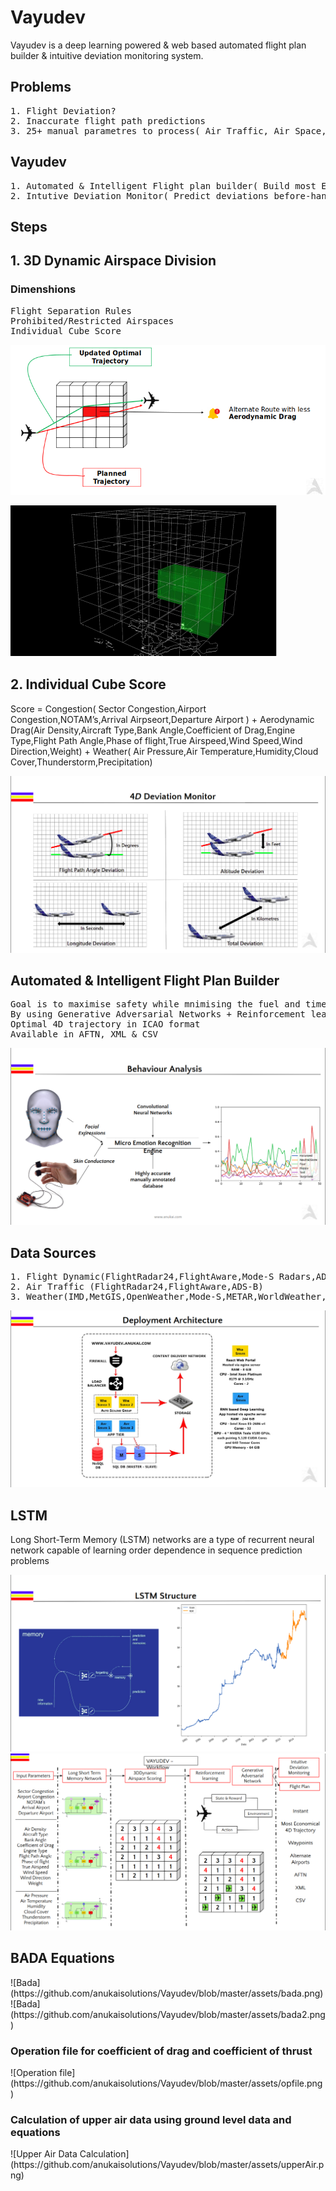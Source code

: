 # Vayudev
Vayudev is a deep learning powered & web based automated flight plan builder & intuitive deviation monitoring system.

<h2>Problems</h2>
<pre>
1. Flight Deviation?
2. Inaccurate flight path predictions
3. 25+ manual parametres to process( Air Traffic, Air Space, Wind speed, Wind Direction etc)
</pre>

<h2>Vayudev</h2>
<pre>
1. Automated & Intelligent Flight plan builder( Build most Economical flight plan in seconds )
2. Intutive Deviation Monitor( Predict deviations before-hand )
</pre>

<h2>Steps</h2>
<h2>1. 3D Dynamic Airspace Division</h2>
<h3>Dimenshions</h3>
  
<pre>
Flight Separation Rules
Prohibited/Restricted Airspaces
Individual Cube Score
</pre>

![Deviation](https://github.com/anukaisolutions/Vayudev/blob/master/assets/deviation.png)

![Score Cube](https://github.com/anukaisolutions/Vayudev/blob/master/assets/scoreCube.png)
<h2>2. Individual Cube Score</h2>
Score = Congestion( Sector Congestion,Airport Congestion,NOTAM’s,Arrival Airpseort,Departure Airport ) 
      + Aerodynamic Drag(Air Density,Aircraft Type,Bank Angle,Coefficient of Drag,Engine Type,Flight Path Angle,Phase of                flight,True Airspeed,Wind Speed,Wind Direction,Weight) 
      + Weather( Air Pressure,Air Temperature,Humidity,Cloud Cover,Thunderstorm,Precipitation)

![4d Deviation](https://github.com/anukaisolutions/Vayudev/blob/master/assets/4dDeviation.png)

<h2>Automated & Intelligent Flight Plan Builder</h2>
<pre>
Goal is to maximise safety while mnimising the fuel and time.
By using Generative Adversarial Networks + Reinforcement learning it will Output: 
Optimal 4D trajectory in ICAO format
Available in AFTN, XML & CSV
</pre>

![Behaviour Analysis](https://github.com/anukaisolutions/Vayudev/blob/master/assets/behaviour.png)
     
<h2>Data Sources</h2>
<pre>
1. Flight Dynamic(FlightRadar24,FlightAware,Mode-S Radars,ADS-B,Aircraft performance files(.opf))
2. Air Traffic (FlightRadar24,FlightAware,ADS-B)
3. Weather(IMD,MetGIS,OpenWeather,Mode-S,METAR,WorldWeather,NOAA,University of Wyoming,UASS(Radiosonde))
</pre>

![Deployment Architecture](https://github.com/anukaisolutions/Vayudev/blob/master/assets/architecture.png)

<h2>LSTM</h2>
Long Short-Term Memory (LSTM) networks are a type of recurrent neural network capable of learning order dependence in sequence prediction problems

![LSTM](https://github.com/anukaisolutions/Vayudev/blob/master/assets/lstm.png)
![Workflow](https://github.com/anukaisolutions/Vayudev/blob/master/assets/workflow.png)

<h2>BADA Equations</h2>
![Bada](https://github.com/anukaisolutions/Vayudev/blob/master/assets/bada.png)
![Bada](https://github.com/anukaisolutions/Vayudev/blob/master/assets/bada2.png)

<h3>Operation file for coefficient of drag and coefficient of thrust</h2>
![Operation file](https://github.com/anukaisolutions/Vayudev/blob/master/assets/opfile.png)

<h3>Calculation of upper air data using ground level data and equations</h3>
![Upper Air Data Calculation](https://github.com/anukaisolutions/Vayudev/blob/master/assets/upperAir.png)

